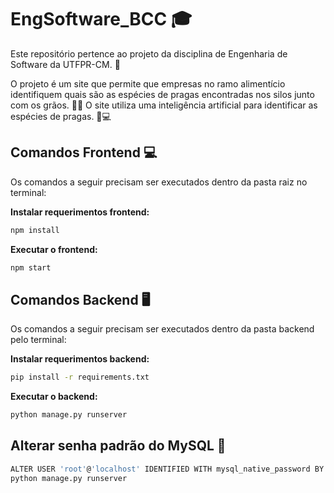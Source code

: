# EngSoftware_BCC 🎓
Este repositório pertence ao projeto da disciplina de Engenharia de Software da UTFPR-CM. 🏫

O projeto é um site que permite que empresas no ramo alimentício identifiquem quais são as espécies de pragas encontradas nos silos junto com os grãos. 🌽🐜 O site utiliza uma inteligência artificial para identificar as espécies de pragas. 🧠💻

## Comandos Frontend 💻
Os comandos a seguir precisam ser executados dentro da pasta raiz no terminal:

**Instalar requerimentos frontend:**
```bash
npm install
```

**Executar o frontend:**
```bash
npm start
```

## Comandos Backend 🖥️
Os comandos a seguir precisam ser executados dentro da pasta backend pelo terminal:

**Instalar requerimentos backend:**
```bash
pip install -r requirements.txt 
```

**Executar o backend:**
```bash
python manage.py runserver
```

## Alterar senha padrão do MySQL 🔑
```bash
ALTER USER 'root'@'localhost' IDENTIFIED WITH mysql_native_password BY 'password';
python manage.py runserver
```
